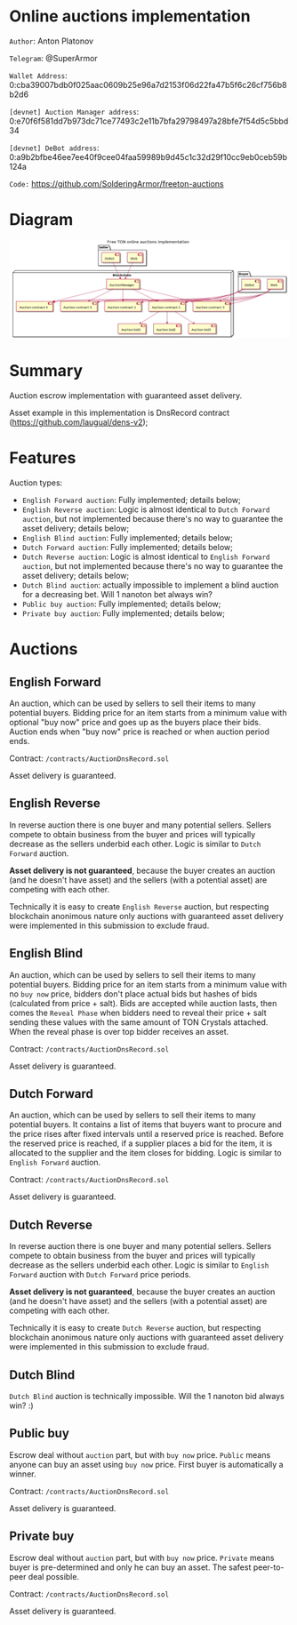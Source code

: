 # Online auctions implementation

`Author`: Anton Platonov

`Telegram`: @SuperArmor

`Wallet Address`: 0:cba39007bdb0f025aac0609b25e96a7d2153f06d22fa47b5f6c26cf756b8b2d6

`[devnet] Auction Manager address`: 0:e70f6f581dd7b973dc71ce77493c2e11b7bfa29798497a28bfe7f54d5c5bbd34

`[devnet] DeBot address`: 0:a9b2bfbe46ee7ee40f9cee04faa59989b9d45c1c32d29f10cc9eb0ceb59b124a

`Code:` https://github.com/SolderingArmor/freeton-auctions

# Diagram

![Diagram](diagram.png)

# Summary

Auction escrow implementation with guaranteed asset delivery.

Asset example in this implementation is DnsRecord contract (https://github.com/laugual/dens-v2);

# Features

Auction types:
* `English Forward auction`: Fully implemented; details below;
* `English Reverse auction`: Logic is almost identical to `Dutch Forward auction`, but not implemented because there's no way to guarantee the asset delivery; details below;
* `English Blind auction`: Fully implemented; details below;
* `Dutch Forward auction`: Fully implemented; details below;
* `Dutch Reverse auction`: Logic is almost identical to `English Forward auction`, but not implemented because there's no way to guarantee the asset delivery; details below;
* `Dutch Blind auction`: actually impossible to implement a blind auction for a decreasing bet. Will 1 nanoton bet always win?
* `Public buy auction`: Fully implemented; details below;
* `Private buy auction`: Fully implemented; details below;

# Auctions

## English Forward

An auction, which can be used by sellers to sell their items to many potential buyers. Bidding price for an item starts from a minimum value with optional "buy now" price and goes up as the buyers place their bids. Auction ends when "buy now" price is reached or when auction period ends.

Contract: `/contracts/AuctionDnsRecord.sol`

Asset delivery is guaranteed.

## English Reverse

In reverse auction there is one buyer and many potential sellers. Sellers compete to obtain business from the buyer and prices will typically decrease as the sellers underbid each other. Logic is similar to `Dutch Forward` auction.

**Asset delivery is not guaranteed**, because the buyer creates an auction (and he doesn't have asset) and the sellers (with a potential asset) are competing with each other.

Technically it is easy to create `English Reverse` auction, but respecting blockchain anonimous nature only auctions with guaranteed asset delivery were implemented in this submission to exclude fraud.

## English Blind

An auction, which can be used by sellers to sell their items to many potential buyers. Bidding price for an item starts from a minimum value with no `buy now` price, bidders don't place actual bids but hashes of bids (calculated from price + salt). Bids are accepted while auction lasts, then comes the `Reveal Phase` when bidders need to reveal their price + salt sending these values with the same amount of TON Crystals attached. When the reveal phase is over top bidder receives an asset.

Contract: `/contracts/AuctionDnsRecord.sol`

Asset delivery is guaranteed.

## Dutch Forward

An auction, which can be used by sellers to sell their items to many potential buyers. It contains a list of items that buyers want to procure and the price rises after fixed intervals until a reserved price is reached. Before the reserved price is reached, if a supplier places a bid for the item, it is allocated to the supplier and the item closes for bidding. Logic is similar to `English Forward` auction.

Contract: `/contracts/AuctionDnsRecord.sol`

Asset delivery is guaranteed.

## Dutch Reverse

In reverse auction there is one buyer and many potential sellers. Sellers compete to obtain business from the buyer and prices will typically decrease as the sellers underbid each other. Logic is similar to `English Forward` auction with `Dutch Forward` price periods.

**Asset delivery is not guaranteed**, because the buyer creates an auction (and he doesn't have asset) and the sellers (with a potential asset) are competing with each other.

Technically it is easy to create `Dutch Reverse` auction, but respecting blockchain anonimous nature only auctions with guaranteed asset delivery were implemented in this submission to exclude fraud.

## Dutch Blind

`Dutch Blind` auction is technically impossible. Will the 1 nanoton bid always win? :)

## Public buy

Escrow deal without `auction` part, but with `buy now` price. `Public` means anyone can buy an asset using `buy now` price. First buyer is automatically a winner.

Contract: `/contracts/AuctionDnsRecord.sol`

Asset delivery is guaranteed.

## Private buy

Escrow deal without `auction` part, but with `buy now` price. `Private` means buyer is pre-determined and only he can buy an asset. The safest peer-to-peer deal possible.

Contract: `/contracts/AuctionDnsRecord.sol`

Asset delivery is guaranteed.

